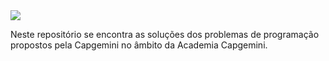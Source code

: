 <img src="https://capgemini.proway.com.br/assets/img/logo-capgemini.png"/>
<p>Neste repositório se encontra as soluções dos problemas de programação propostos pela Capgemini no âmbito da Academia Capgemini.</p>

